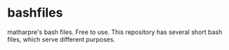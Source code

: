 # bashfiles
matharpre's bash files. Free to use.
This repository has several short bash files, which serve different purposes.
